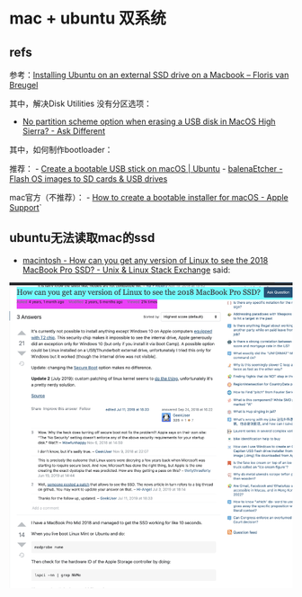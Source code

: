 # mac + ubuntu 双系统

## refs

参考：[Installing Ubuntu on an external SSD drive on a Macbook – Floris van Breugel](https://florisvanbreugel.wordpress.com/2018/03/23/installing-ubuntu-on-an-external-ssd-drive-on-a-macbook/)

其中，解决Disk Utilities 没有分区选项：
- [No partition scheme option when erasing a USB disk in MacOS High Sierra? - Ask Different](https://apple.stackexchange.com/questions/304131/no-partition-scheme-option-when-erasing-a-usb-disk-in-macos-high-sierra)

其中，如何制作bootloader：

  推荐：
    - [Create a bootable USB stick on macOS | Ubuntu](https://ubuntu.com/tutorials/create-a-usb-stick-on-macos#7-boot-your-mac)
    - [balenaEtcher - Flash OS images to SD cards & USB drives](https://www.balena.io/etcher/)

  mac官方（不推荐）：
    - [How to create a bootable installer for macOS - Apple Support](https://support.apple.com/en-us/HT201372)`

## ubuntu无法读取mac的ssd

- [macintosh - How can you get any version of Linux to see the 2018 MacBook Pro SSD? - Unix & Linux Stack Exchange](https://unix.stackexchange.com/questions/463422/how-can-you-get-any-version-of-linux-to-see-the-2018-macbook-pro-ssd) said:

![picture 1](.imgs/dual-boot-systems-1664137278828-04d7cb68355c1faa5e95a41520c105f6a2f22698db9c0e2285ea33b8dbaf80ab.png)  
